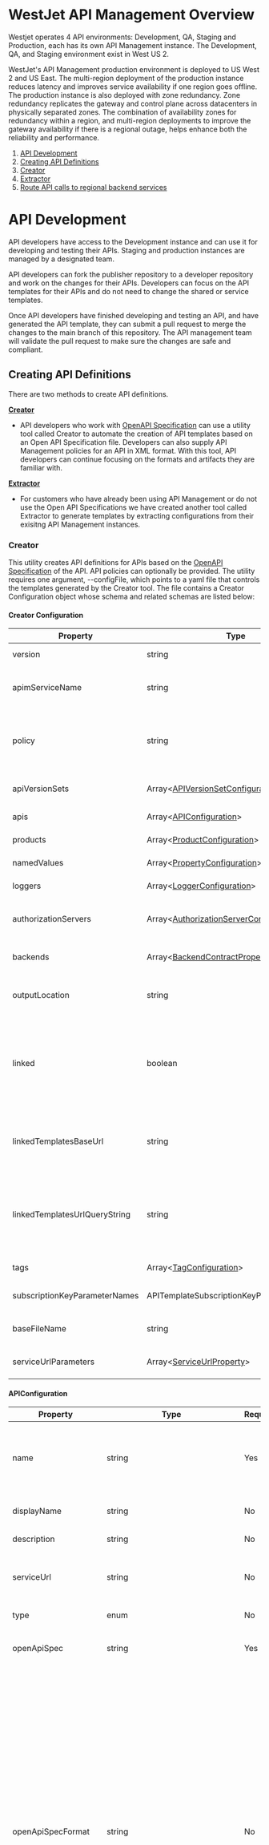 # WestJet API Management Overview

Westjet operates 4 API environments: Development, QA, Staging and Production, each has its own API Management instance. The Development, QA, and Staging environment exist in West US 2. 

WestJet's API Management production environment is deployed to US West 2 and US East. The multi-region deployment of the production instance reduces latency and improves service availability if one region goes offline. The production instance is also deployed with zone redundancy. Zone redundancy replicates the gateway and  control plane across datacenters in physically separated zones. The combination of availability zones for redundancy within a region, and multi-region deployments to improve the gateway availability if there is a regional outage, helps enhance both the reliability and performance.

1. [API Development](#running-armTemplates-application)
2. [Creating API Definitions](#Creator)
3. [Creator](#Creator)
4. [Extractor](#Extractor)
5. [Route API calls to regional backend services](#Extractor)

# API Development

API developers have access to the Development instance and can use it for developing and testing their APIs. Staging and production instances are managed by a designated team.

API developers can fork the publisher repository to a developer repository and work on the changes for their APIs. Developers can focus on the API templates for their APIs and do not need to change the shared or service templates.

Once API developers have finished developing and testing an API, and have generated the API template, they can submit a pull request to merge the changes to the main branch of this repository. The API management team will validate the pull request to make sure the changes are safe and compliant.

## Creating API Definitions

There are two methods to create API definitions. 

[**Creator**](#creator)

* API developers who work with [OpenAPI Specification](https://github.com/OAI/OpenAPI-Specification) can use a utility tool called Creator to automate the creation of API templates based on an Open API Specification file. Developers can also supply API Management policies for an API in XML format. With this tool, API developers can continue focusing on the formats and artifacts they are familiar with.

 [**Extractor**](#extractor)

* For customers who have already been using API Management or do not use the Open API Specifications we have created another tool called Extractor to generate templates by extracting configurations from their exisitng API Management instances. 

### Creator
<a name="creator1"></a>
This utility creates API definitions for APIs based on the [OpenAPI Specification](https://github.com/OAI/OpenAPI-Specification) of the API. API policies can optionally be provided. The utility requires one argument, --configFile, which points to a yaml file that controls the templates generated by the Creator tool. The file contains a Creator Configuration object whose schema and related schemas are listed below:

#### Creator Configuration

| Property              | Type                  | Required              | Value                                            |
|-----------------------|-----------------------|-----------------------|--------------------------------------------------|
| version               | string                | Yes                   | Configuration version.                            |
| apimServiceName       | string                | Yes                   | Name of the APIM service to deploy resources into.    |
| policy                | string                | No                    | Location of the global service policy XML file. Can be url or local file.           |
| apiVersionSets         | Array<[APIVersionSetConfiguration](#APIVersionSetConfiguration)> | No               | List of API Version Set configurations.                        |
| apis                   | Array<[APIConfiguration](#APIConfiguration)>      | Yes                   | List of API configurations.                                |
| products                   | Array<[ProductConfiguration](#ProductConfiguration)>      | No                   | List of Product configurations.                                |
| namedValues               | Array<[PropertyConfiguration](#PropertyConfiguration)>     | No                   | List of Named Values
| loggers                   | Array<[LoggerConfiguration](#LoggerConfiguration)>      | No                   | List of Logger configurations.                                |
| authorizationServers                   | Array<[AuthorizationServerContractProperties](#https://docs.microsoft.com/en-us/azure/templates/microsoft.apimanagement/2019-01-01/service/authorizationservers#AuthorizationServerContractProperties)>      | No                   | List of Authorization Server configurations.                                |
| backends                   | Array<[BackendContractProperties](#https://docs.microsoft.com/en-us/azure/templates/microsoft.apimanagement/2019-01-01/service/backends#BackendContractProperties)>      | No                   | List of Backend configurations.                                |
| outputLocation        | string                | Yes                   | Local folder the utility will write templates to. |
| linked                | boolean               | No                    | Determines whether the utility should create a master template that links to all generated templates. |
| linkedTemplatesBaseUrl| string                | No                    | Location that stores linked templates. Required if 'linked' is set to true. |
| linkedTemplatesUrlQueryString| string                | No                    | Query string appended to linked templates uris that enables retrieval from private storage. |
| tags                   | Array<[TagConfiguration](#tagConfiguration)>      | No                   | List of Tags configurations.                                |
| subscriptionKeyParameterNames | APITemplateSubscriptionKeyParameterNames      | No                   | subscription key parameter name.                    |
| baseFileName | string      | No                   | base file name for the templates file               |
| serviceUrlParameters | Array<[ServiceUrlProperty](#ServiceUrlProperty)> | No                   | List of parameterized ServiceUrl.                    |

#### APIConfiguration

| Property              | Type                  | Required              | Value                                            |
|-----------------------|-----------------------|-----------------------|--------------------------------------------------|
| name                  | string                | Yes                   | API identifier. Must be unique in the current API Management service instance.                                 |
| displayName           | string                | No                    | User-friendly name for the API.           |
| description           | string                | No                    | Description of the API.                          |
| serviceUrl            | string                | No                    | Absolute URL of the backend service implementing this API.                                 |
| type                  | enum                  | No                    | Type of API. - http or soap                      |
| openApiSpec           | string                | Yes                   | Location of the Open API Spec file. Can be url or local file.                          |
| openApiSpecFormat           | string                | No                   | Format of the API definition. When the `openApiSpec` property refers to a local file, the program will infer the format if this property is omitted. If the `openApiSpec` property refers to a url, you can prevent downloading the API definition by specifying this property. Valid values are `Swagger` (JSON), `Swagger_Json`, `OpenApi20` (YAML), `OpenApi20_Yaml`, `OpenApi20_Json`, `OpenApi30` (YAML), `OpenApi30_Yaml`, or `OpenApi30_Json`.
| policy                | string                | No                    | Location of the API policy XML file. Can be url or local file.                          |
| suffix                | string                | Yes                    | Relative URL uniquely identifying this API and all of its resource paths within the API Management service instance. It is appended to the API endpoint base URL specified during the service instance creation to form a public URL for this API.                       |
| subscriptionRequired  | boolean               | No                    | Specifies whether an API or Product subscription is required for accessing the API.                         |
| isCurrent             | boolean               | No                    | Indicates if API revision is current api revision.    |
| apiVersion            | string                | No                    | Indicates the Version identifier of the API if the API is versioned.                         |
| apiVersionDescription | string                | No                    | Description of the API Version.                   |
| apiRevision           | string                | No                    | Describes the Revision of the API. If no value is provided, default revision 1 is created.                  |
| apiRevisionDescription| string                | No                    | Description of the Api Revision.                 |
| apiVersionSetId       | string                | No                    | A resource identifier for the related ApiVersionSet. Value must match the resource id on an existing version set and is irrelevant if the apiVersionSet property is supplied.       |
| operations            | Dictionary<string, [APIOperationPolicyConfiguration](#APIOperationPolicyConfiguration)> | No    | XML policies that will be applied to operations within the API. Keys must match the operationId property of one of the API's operations.                 |
| authenticationSettings| [AuthenticationSettingsContract](https://docs.microsoft.com/en-us/azure/templates/microsoft.apimanagement/2018-06-01-preview/service/apis#AuthenticationSettingsContract)                | No                    | Collection of authentication settings included into this API.                         |
| products              | string                | No                    | Comma separated list of existing products to associate the API with.                   |
| protocols             | string                | No                    | Comma separated list of protocols used between client and APIM service.                   |
| diagnostic            | [APIDiagnosticConfiguration](#APIDiagnosticConfiguration) | No | Diagnostic configuration. |
| tags                  | string                | No                    | Comma separated list of tags to associate the API with. Tags can be existing or nonexisting. For nonexisting tags, it will automatically generate new tags on the API instance        |

#### APIOperationPolicyConfiguration

| Property              | Type                  | Required              | Value                                            |
|-----------------------|-----------------------|-----------------------|--------------------------------------------------|
| policy                | string                | Yes                    | Location of the operation policy XML file. Can be url or local file.      |

#### APIDiagnosticConfiguration

| Property              | Type                  | Required              | Value                                            |
|-----------------------|-----------------------|-----------------------|--------------------------------------------------|
| name                  | enum                | No                    | Name of API Diagnostic - azureEventHub or applicationInsights       |

_Additional properties found in [DiagnosticContractProperties](https://docs.microsoft.com/en-us/azure/templates/microsoft.apimanagement/2019-01-01/service/apis/diagnostics#DiagnosticContractProperties)_

#### APIVersionSetConfiguration

| Property              | Type                  | Required              | Value                                            |
|-----------------------|-----------------------|-----------------------|--------------------------------------------------|
| id                    | string                | No                    | ID of the API Version Set.                        |

_Additional properties found in [ApiVersionSetContractProperties](https://docs.microsoft.com/en-us/azure/templates/microsoft.apimanagement/2019-01-01/service/apiversionsets#ApiVersionSetContractProperties)_

#### ProductConfiguration

| Property              | Type                  | Required              | Value                                            |
|-----------------------|-----------------------|-----------------------|--------------------------------------------------|
| name                | string                | No                    | Name of the product resource. If omitted, the display name is used.                          |
| policy                | string                | No                    | Location of the Product policy XML file. Can be url or local file.                          
| subscriptions                | Array<[SubscriptionConfiguration](#SubscriptionConfiguration)>                | No                    | List of Subscriptions

_Additional properties found in [ProductContractProperties](https://docs.microsoft.com/en-us/azure/templates/microsoft.apimanagement/2019-01-01/service/products#ProductContractProperties)_

#### SubscriptionConfiguration

| Property              | Type                  | Required              | Value                                            |
|-----------------------|-----------------------|-----------------------|--------------------------------------------------|
| name                | string                | No                    | Name of the subscription resource. If omitted, the display name is used.                          |

_Additional properties found in [ProductContractProperties](https://docs.microsoft.com/en-us/azure/templates/microsoft.apimanagement/2019-01-01/service/products#ProductContractProperties)_

#### PropertyConfiguration

| Property              | Type                  | Required              | Value                                            |
|-----------------------|-----------------------|-----------------------|--------------------------------------------------|
| tags                | array                | No                    | Optional tags that when provided can be used to filter the property list. - string
| secret                | boolean                | No                    | Determines whether the value is a secret and should be encrypted or not. Default value is false.
| displayName                | string                | Yes                    | Unique name of Property. It may contain only letters, digits, period, dash, and underscore characters.                          |
| value                | string                | No                    | Value of the property. Can contain policy expressions. It can be empty or consist only of whitespace only if the keyvault parameter is set.                          |
| keyvault                | [PropertyKeyVaultConfiguration](#PropertyKeyVaultConfiguration)                 | No                    | The keyvault settings for the property.                          |

_Additional properties found in [PropertyContractProperties](https://docs.microsoft.com/en-us/azure/templates/microsoft.apimanagement/2019-01-01/service/properties#propertycontractproperties-object)_

#### PropertyKeyVaultConfiguration

| Property              | Type                  | Required              | Value                                            |
|-----------------------|-----------------------|-----------------------|--------------------------------------------------|
| secretIdentifier                | string                | Yes                    | KeyVault secret id which will map to the property.   

#### LoggerConfiguration

| Property              | Type                  | Required              | Value                                            |
|-----------------------|-----------------------|-----------------------|--------------------------------------------------|
| name                  | string                | Yes                   | Name of the Logger                         |

_Additional properties found in [LoggerContractProperties](https://docs.microsoft.com/en-us/azure/templates/microsoft.apimanagement/2019-01-01/service/loggers#LoggerContractProperties)_

#### TagConfiguration

| Property              | Type                  | Required              | Value                                            |
|-----------------------|-----------------------|-----------------------|--------------------------------------------------|
| displayName           | string                | Yes                   | DisplayName and name of the tag                  |

_Additional properties found in [TagContractProperties](https://docs.microsoft.com/en-us/azure/templates/microsoft.apimanagement/2019-01-01/service/tags)_

#### APITemplateSubscriptionKeyParameterNames

| Property              | Type                  | Required              | Value                                            |
|-----------------------|-----------------------|-----------------------|--------------------------------------------------|
| header                | string                | Yes                   | header name of the subscription.                 |
| query                 | string                | Yes                   | query parameter name of the subscription.        |

_Additional properties found in [APITemplateSubscriptionKeyParameterNames](https://docs.microsoft.com/en-us/azure/templates/microsoft.apimanagement/2019-01-01/service/subscriptions)_

#### ServiceUrlProperty

| Property              | Type                  | Required              | Value                                            |
|-----------------------|-----------------------|-----------------------|--------------------------------------------------|
| apiName               | string                | Yes                   | Name of API.                 |
| serviceUrl            | string                | Yes                   | API ServiceUrl parameter.        |



### Sample Config File

The following is a full config.yml file with each property listed:

```
version: 0.0.1
apimServiceName: myAPIMService
policy: C:\Users\myUsername\Projects\azure-api-management-devops-example\src\ArmTemplates\Creator\ExampleFiles\XMLPolicies\globalServicePolicy.xml
apiVersionSets:
    - id: myAPIVersionSetID
      displayName: swaggerPetstoreVersionSetLinked
      description: a description
      versioningScheme: Query
      versionQueryName: versionQuery
      versionHeaderName: versionHeader
    - id: secondAPIVersionSetID
      displayName: secondSet
      description: another description
      versioningScheme: Header
      versionQueryName: versionQuery
      versionHeaderName: versionHeader
apis:
    - name: myAPI
      type: http
      displayName: My API
      description: myFirstAPI
      serviceUrl: http://myApiBackendUrl.com
      openApiSpec: C:\Users\myUsername\Projects\azure-api-management-devops-example\src\ArmTemplates\Creator\ExampleFiles\OpenApiSpecs\swaggerPetstore.json
      openApiSpecFormat: swagger
      policy: C:\Users\myUsername\Projects\azure-api-management-devops-example\src\ArmTemplates\Creator\ExampleFiles\XMLPolicies\apiPolicyHeaders.xml
      suffix: conf
      subscriptionRequired: true
      isCurrent: true
      apiVersion: v1
      apiVersionDescription: My first version
      apiVersionSetId: myAPIVersionSetID
      apiRevision: 1
      apiRevisionDescription: My first revision 
      products: myProduct   
      tags: Universe, myTag
      operations:
        addPet:
          policy: C:\Users\myUsername\Projects\azure-api-management-devops-example\src\ArmTemplates\Creator\ExampleFiles\XMLPolicies\operationRateLimit.xml
        deletePet:
          policy: C:\Users\myUsername\Projects\azure-api-management-devops-example\src\ArmTemplates\Creator\ExampleFiles\XMLPolicies\operationRateLimit.xml
      products: starter, platinum
      authenticationSettings:
        oAuth2:
            authorizationServerId: myAuthServer
            scope: myScope
      diagnostic:
        name: applicationinsights
        alwaysLog: allErrors
        loggerId: myAppInsights
        sampling:
          samplingType: fixed
          percentage: 50
        frontend: 
          request:
            headers:
            body: 
              bytes: 512
          response: 
            headers:
            body: 
              bytes: 512
        backend: 
          request:
            headers:
            body: 
              bytes: 512
          response: 
            headers:
            body: 
              bytes: 512
        enableHttpCorrelationHeaders: true
products:
    - name: platinum
      displayName: Platinum
      description: a test product
      terms: some terms
      subscriptionRequired: true
      approvalRequired: true
      subscriptionsLimit: 1
      state: notPublished
      policy: C:\Users\myUsername\Projects\azure-api-management-devops-example\src\ArmTemplates\Creator\ExampleFiles\XMLPolicies\productSetBodyBasic.xml
      subscriptions:
          - name: platinum
            primaryKey: a240691f-03fd-4557-a5cb-6e0f65cd976a
            secondaryKey: 032338aa-0076-4379-910c-32ddd42f38a1
            state: active
            allowTracing: true 
tags:
    - displayName: Universe
loggers:
    - name: myAppInsights
      loggerType: applicationInsights
      description: a test app insights
      credentials:
        instrumentationKey: 45d4v88-fdfs-4b35-9232-731d82d4d1c6
      isBuffered: true
authorizationServers:
    - displayName: myAuthServer
      description: test server
      clientRegistrationEndpoint: https://www.contoso.com/apps
      authorizationEndpoint: https://www.contoso.com/oauth2/auth
      authorizationMethods:
        - GET
      tokenEndpoint: https://www.contoso.com/oauth2/token
      supportState: true
      defaultScope: read write
      grantTypes:
        - authorizationCode
        - implicit
      bearerTokenSendingMethods:
        - authorizationHeader
      clientId: 1
      clientSecret: 2
      resourceOwnerUsername: un
      resourceOwnerPassword: pwd
backends:
    - title: myBackend
      description: description5308
      url: https://backendname2644/
      protocol: http
      credentials:
        query: 
          sv: 
            - xx
            - bb
        header: 
          x-my-1:
            - val1
            - val2
        authorization: 
          scheme: Basic
          parameter: opensesma
      proxy:
        url: http://192.168.1.1:8080
        username: Contoso\admin
        password: opensesame
      tls:
        validateCertificateChain: false
        validateCertificateName: false
outputLocation: C:\Users\myUsername\GeneratedTemplates
linked: false
linkedTemplatesBaseUrl : https://mystorageaccount.blob.core.windows.net/mycontainer
linkedTemplatesUrlQueryString : ?sv=2018-03-28&ss=bfqt&srt=sco&sp=rwdlacup&se=2019-12-22T23:12:53Z&st=2019-09-09T14:12:53Z&spr=https&sig=uFTldJEYPH888QVzKb7q7eLq0Xt%2Bu35UTqpFGUYo6uc%3D
baseFileName: baseName
serviceUrlParameters: 
  - apiName: myAPI
    serviceUrl: httpbin.com/myAPI
```

<a name="creator2"></a>

## Running the Creator
Below are the steps to run the Creator from the source code:

- Clone this repository and restore its packages using ```dotnet restore```
- Navigate to {repo root}/src/ARMTemplates directory
- Run the following command:
```dotnet run create --configFile CONFIG_YAML_FILE_LOCATION ```
- Run the following command to pass apim Name as a parameter:
```dotnet run create --configFile CONFIG_YAML_FILE_LOCATION --apimNameValue apimname1```
- Run the following command to pass api name to generate ARM templates only for this specified APIs semicolon separated where the api1 (api name) will be same as name used in valid.yml file for that api(here it is myBackend):
```dotnet run create --configFile CONFIG_YAML_FILE_LOCATION --preferredAPIsForDeployment myBackend;api2;api3;```
- Run the following command to pass BackendUrls as an json input file into the parameter(sample file available in the same path as below in this repository):
```dotnet run create --configFile CONFIG_YAML_FILE_LOCATION --backendurlconfigFile .\apimtemplate\Creator\ExampleFiles\BackendUrlParameter\BackendUrlParameters.json```
- Run the following command to pass AppinsightsName and Appinsights InstrumentationKey as an parameter:
```dotnet run create --configFile CONFIG_YAML_FILE_LOCATION --appInsightsInstrumentationKey 45d4v88-fdfs-4b35-9232-731d82d4d1c6 --appInsightsName  myAppInsights ```
- Run the following command to pass namedValueKeys as an parameter to provide environment specific named values with key name and value like following:
- Add new key to namedValues section in valid yaml file then use the same key name here in this cli parameter
    **Here namedvalue displayname can not have | or ; in their name.**
```dotnet run create --configFile CONFIG_YAML_FILE_LOCATION --namedValues namedvalue1|namevaluevalue1;namedvalue2|namevaluevalue2 ```
Add new key to namedValues section in valid yaml file then use the same key name here in this cli parameter
    **Here displayName can not have | or ; in their name.**
- Run the following command `dotnet run create --configFile CONFIG_YAML_FILE_LOCATION --parameterizeNamedValuesAndSecrets " "` to parameterize namedValues and KeyVault Secrets and allow to use single ARM template for multiple environments

You can also run it directly from the [releases](https://github.com/Azure/azure-api-management-devops-resource-kit/releases).

Additionaly, the Creator can also be made available as a global [dotnet CLI tool](https://docs.microsoft.com/en-us/dotnet/core/tools/global-tools) in your Azure DevOps artifacts or private NuGet repository. Build the Creator, and run the following commands to package the Creator as a dotnet tool:

```
dotnet pack -c Release
dotnet tool install -g --add-source .\bin\Release ArmTemplates
```

The Creator tool is now available anywhere on the command-line:

```apim-templates create --configFile CONFIG_YAML_FILE_LOCATION ```

### Extractor

This utility generates [Resource Manager templates](https://docs.microsoft.com/en-us/azure/azure-resource-manager/resource-group-authoring-templates) by extracting existing configurations of one or more APIs in an API Management instance. 

<a name="prerequisite"></a>

## Prerequisite

To be able to run the Extractor, you would first need to [install the Azure CLI](https://docs.microsoft.com/en-us/cli/azure/install-azure-cli?view=azure-cli-latest).

<a name="extractor1"></a>

## Running the Extractor
Below are the steps to run the Extractor from the source code:
- Clone this repository and navigate to {repo root}/src/ARMTemplates
- Restore its packages using ```dotnet restore```
- Make sure you have signed in using Azure CLI and have switched to the subscription containing the API Management instance from which the configurations will be extracted. 
```
az login
az account set --subscription <subscription_id>
```

#### Extractor Arguments

You have two choices when specifying your settings:
1. By using a json file with key-values where the keys matches the table below. Use the `extractorConfig` argument:
`extract --extractorConfig c:/temp/extractSettings.json`. [See more examples.](#extractorParameterFileExamples)
2. Pass the arguments on the command line. For instance `extract --sourceApimName my-feature-apim --destinationApimName company-stable-apim --resourceGroup my-feature-rg --fileFolder c:\temp\apim-extract --apiName MyFeatureV1Api`.

| Property              | Required              | Value                                             |
|-----------------------|-----------------------|---------------------------------------------------|
| sourceApimName        | Yes                   | Name of the source APIM instance.                 |
| destinationApimName   | Yes                   | Name of the destination APIM instance.            |
| resourceGroup         | Yes                   | Name of the resource group.                       |
| fileFolder            | Yes                   | Path to output folder                             |
| apiName               | No                    | Name of API. If provided, Extractor executes single API extraction. Otherwise, Extractor executes full extraction.  Note:  This is the "Name" value as seen in the API settings, not "Display Name" and is case sensitive.     |
| linkedTemplatesBaseUrl| No                    | Linked templates remote location. If provided, Extractor generates master template and requires linked templates pushed to remote location.                                   |
| linkedTemplatesUrlQueryString | No            | Query string appended to linked templates uris that enables retrieval from private storage. |
| linkedTemplatesSasToken | No                  | String appended to end of the linked templates uris that enables adding a SAS token or other query parameters. |
| policyXMLBaseUrl      | No                    | Policy XML files remote location. If provided, Extractor generates policies folder with xml files, and requires they be pushed to remote location.                              |
| splitAPIs     | No                    | If set to "true", then generate multiple api folders, each api will have a seperate folder, with a separate master template to deploy this api. If this single api has a version set, then a version set folder will generate instead, then all apis that belongs to this version set will be included in the version set folder, apis in this version set can be deployed separately using every api's master template, or they can be deployed together using the master template in "VersionSetMasterFolder" folder                        |
| apiVersionSetName  | No                    | Name of the APIVersionSet.  If provided, extract all apis within this apiversionset. It will generate seperate folder for each api and also a master folder to link all apis in this apiversionset      |
| multipleAPIs  | No                    | Specify multiple APIs to extract. Generate templates for each API, also generate an aggregated templates folder to deploy these APIs together at a time      |
| includeAllRevisions  | No                    |  Set to "true" will extract all revisions for the single API. Will work only with "apiName" paramter, where you specify which API's revisions to extract. Generate templates for each revision, also generate an aggregated master folder to deploy these revisions together at one time. Note: there are many complicated issues with deploying revisions, make sure your deployment won't overwrite or break the existing ones      |
| baseFileName  | No                    | Specify base file name of the template files      |
|  policyXMLSasToken | No                    | Specify sasToken for fetching policy files    |
|  linkedTemplatesSasToken | No                    | Specify sasToken for fetching linkedTemplate files    |
| serviceUrlParameters  | No                    | Parameterize service url in advance (you can replace serviceUrl afterwards as well, you can refer example for more information).  |
|  paramServiceUrl | No                    |  Set to "true" will parameterize all serviceUrl for each api and generate serviceUrl parameter to api template/parameter template/master template files |
|  paramNamedValue | No                    |  Set to "true" will parameterize all named values and add named values parameter to property template/parameter template/mastert emplate files |
|  paramApiLoggerId | No                    |  Set to "true" will parameterize all logger ids in all apis (within api templates), Also includes the "All API" monitoring configuration |
|  paramLogResourceId | No                    |  Set to "true" will parameterize all loggers' resource ids (within logger template)|
| serviceBaseUrl | No                    | Specify the base url where you want to run your extractor |
| notIncludeNamedValue | No                    | Set to "true" will not generate Named Value Templates|
| paramNamedValuesKeyVaultSecrets | No | Set to true will parameterize all named values where the value is from a key vault secret |
| paramBackend | No | Set to true will parameterize sepcific backend values (limited to resourceId, url and protocol) |
| extractGateways | No | Set to true will attempt to extract the Self Hosted Gateways. |

#### Note
* Can not use "splitAPIs" and "apiName" at the same time, since using "apiName" only extract one API
* Can not use "apiName" and "multipleAPIs" at the same time
* Can only "includeAllRevisions" with "apiName"

<a name="extractorParameterFileExamples"></a>
### Extractor Parameter File Example
 
Executing **a single API extraction with linked templates and policy file** generation, use the following parameters: 
```
{
    "sourceApimName": "<source-apim-name>",
    "destinationApimName": "<destination-apim-name>",
    "resourceGroup": "<resource-group>",
    "fileFolder": "<destination-file-folder>",
    "apiName": "<api_name>",
    "linkedTemplatesBaseUrl": "<linked_templates_remote_location>",
    "policyXMLBaseUrl": "<policies_remote_location>"
}
```
Extract **all APIs with linked templates linking all apis and policy file**, use the following parameters: 
```
{
    "sourceApimName": "<source-apim-name>",
    "destinationApimName": "<destination-apim-name>",
    "resourceGroup": "<resource-group>",
    "fileFolder": "<destination-file-folder>",
    "linkedTemplatesBaseUrl": "<linked_templates_remote_location>",
    "policyXMLBaseUrl": "<policies_remote_location>"
}
```
Extract **all APIs with seperated api folders**, use the following parameters: 
```
{
    "sourceApimName": "<source-apim-name>",
    "destinationApimName": "<destination-apim-name>",
    "resourceGroup": "<resource-group>",
    "fileFolder": "<destination-file-folder>",
    "linkedTemplatesBaseUrl": "<linked_templates_remote_location>",
    "policyXMLBaseUrl": "<policies_remote_location>",
    "splitAPIs": "true"
}
```
Extract **all APIs within an apiversionset**, use the following parameters: 
```
{
    "sourceApimName": "<source-apim-name>",
    "destinationApimName": "<destination-apim-name>",
    "resourceGroup": "<resource-group>",
    "fileFolder": "<destination-file-folder>",
    "linkedTemplatesBaseUrl": "<linked_templates_remote_location>",
    "policyXMLBaseUrl": "<policies_remote_location>",
    "apiVersionSetName": "<api-version-set-name>"
}
```
Extract **single API with all revisions**, use the following parameters: 
```
{
    "sourceApimName": "<source-apim-name>",
    "destinationApimName": "<destination-apim-name>",
    "resourceGroup": "<resource-group>",
    "fileFolder": "<destination-file-folder>",
    "linkedTemplatesBaseUrl": "<linked_templates_remote_location>",
    "policyXMLBaseUrl": "<policies_remote_location>",
    "apiName": "<api_name>",
    "includeAllRevisions": "true"
}
```
Extract **multiple APIs**, use the following parameters: 
```
{
    "sourceApimName": "<source-apim-name>",
    "destinationApimName": "<destination-apim-name>",
    "resourceGroup": "<resource-group>",
    "fileFolder": "<destination-file-folder>",
    "linkedTemplatesBaseUrl": "<linked_templates_remote_location>",
    "policyXMLBaseUrl": "<policies_remote_location>",
    "multipleAPIs": "api1, api2, api3"
}
```
Extract **single API with baseFileName**, use the following parameters: 
```
{
    "sourceApimName": "<source-apim-name>",
    "destinationApimName": "<destination-apim-name>",
    "resourceGroup": "<resource-group>",
    "fileFolder": "<destination-file-folder>",
    "linkedTemplatesBaseUrl": "<linked_templates_remote_location>",
    "policyXMLBaseUrl": "<policies_remote_location>",
    "apiName": "<api_name>",
    "baseFileName": "<base_file_name>"
}
```
Extract **all APIs with serviceUrlParameters**, use the following parameters: 
```
{
    "sourceApimName": "<source-apim-name>",
    "destinationApimName": "<destination-apim-name>",
    "resourceGroup": "<resource-group>",
    "fileFolder": "<destination-file-folder>",
    "linkedTemplatesBaseUrl": "<linked_templates_remote_location>",
    "policyXMLBaseUrl": "<policies_remote_location>",
    "serviceUrlParameters": [
      {
         "apiName": "test",
         "serviceUrl": "http://url.com"
      },
      {  
         "apiName": "api2",
         "serviceUrl": "http://url2.com"
      }
    ]
}
```
Extract **all APIs within parameterServiceUrl**, use the following parameters: 
```
{
    "sourceApimName": "<source-apim-name>",
    "destinationApimName": "<destination-apim-name>",
    "resourceGroup": "<resource-group>",
    "fileFolder": "<destination-file-folder>",
    "linkedTemplatesBaseUrl": "<linked_templates_remote_location>",
    "policyXMLBaseUrl": "<policies_remote_location>",
    "paramServiceUrl": "true"
}
```
Extract **all APIs within parameterServiceUrl**, use the following parameters: 
```
{
    "sourceApimName": "<source-apim-name>",
    "destinationApimName": "<destination-apim-name>",
    "resourceGroup": "<resource-group>",
    "fileFolder": "<destination-file-folder>",
    "linkedTemplatesBaseUrl": "<linked_templates_remote_location>",
    "policyXMLBaseUrl": "<policies_remote_location>",
    "paramNamedValue": "true"
}
```

#### Run the extractor
```
dotnet run extract
```


You can also run it directly from the [releases](https://github.com/Azure/azure-api-management-devops-resource-kit/releases).

Likewise, if you [package the Extractor as a dotnet CLI tool](#creator2), you can run it from anywhere on the command-line:

```
apim-templates extract
```

## Route API calls to regional backend services

By default, each API routes requests to a single backend service URL. Even though there are Azure API Management instances in various regions, the API gateway will still forward requests to the same backend service, which is deployed in only one region. In this case, the performance gain will come only from responses cached within Azure API Management in a region specific to the request, but contacting the backend across the globe may still cause high latency.

To fully leverage geographical distribution of your system, you should have backend services deployed in the same regions as Azure API Management instances. Then, using policies and @(context.Deployment.Region) property, you can route the traffic to local instances of your backend.

